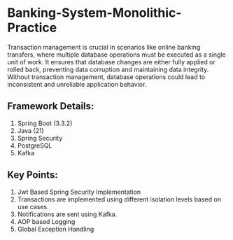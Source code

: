 # Banking-System-Monolithic-Practice

Transaction management is crucial in scenarios like online banking transfers, where multiple database operations must be executed as a single unit of work. It ensures that database changes are either fully applied or rolled back, preventing data corruption and maintaining data integrity. Without transaction management, database operations could lead to inconsistent and unreliable application behavior.

## Framework Details:
1. Spring Boot (3.3.2)
2. Java (21)
3. Spring Security
4. PostgreSQL
5. Kafka

## Key Points:
1. Jwt Based Spring Security Implementation
2. Transactions are implemented using different isolation levels based on use cases.
3. Notifications are sent using Kafka.
4. AOP based Logging
5. Global Exception Handling
